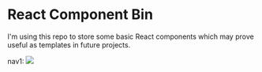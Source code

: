 # React Component Bin

I'm using this repo to store some basic React components which may prove useful as templates in future projects.

nav1:
![](examples/nav1.gif.gif)